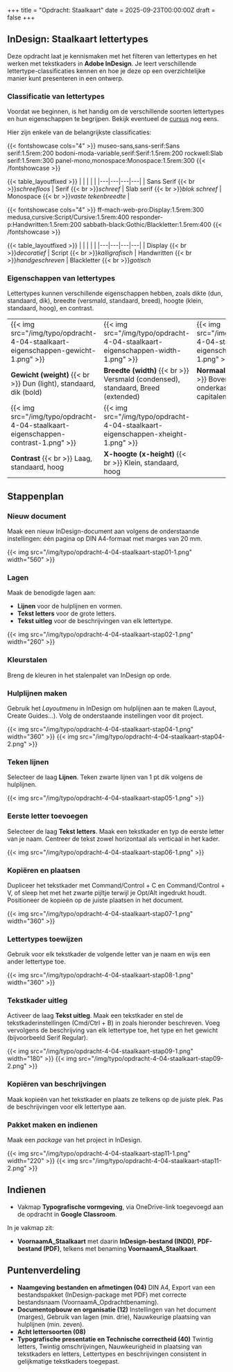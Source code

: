 +++
title = "Opdracht: Staalkaart"
date = 2025-09-23T00:00:00Z
draft = false
+++

## InDesign: Staalkaart lettertypes

Deze opdracht laat je kennismaken met het filteren van lettertypes en het werken met tekstkaders in **Adobe InDesign**. Je leert verschillende lettertype-classificaties kennen en hoe je deze op een overzichtelijke manier kunt presenteren in een ontwerp.

### Classificatie van lettertypes

Voordat we beginnen, is het handig om de verschillende soorten lettertypes en hun eigenschappen te begrijpen. Bekijk eventueel de [cursus](../../../cursus/basis/) nog eens.

Hier zijn enkele van de belangrijkste classificaties:

{{< fontshowcase cols="4" >}}
museo-sans,sans-serif:Sans serif:1.5rem:200
bodoni-moda-variable,serif:Serif:1.5rem:200
rockwell:Slab serif:1.5rem:300
panel-mono,monospace:Monospace:1.5rem:300
{{< /fontshowcase >}}

{{< table_layoutfixed >}}
|   |   |   |   |
|---|---|---|---|
| Sans Serif {{< br >}}*schreefloos* | Serif {{< br >}}*schreef* | Slab serif {{< br >}}*blok schreef* | Monospace {{< br >}}*vaste tekenbreedte* |

{{< fontshowcase cols="4" >}}
ff-mach-web-pro:Display:1.5rem:300
medusa,cursive:Script/Cursive:1.5rem:400
responder-p:Handwritten:1.5rem:200
sabbath-black:Gothic/Blackletter:1.5rem:400
{{< /fontshowcase >}}

{{< table_layoutfixed >}}
|   |   |   |   |
|---|---|---|---|
| Display {{< br >}}*decoratief* | Script {{< br >}}*kalligrafisch* | Handwritten {{< br >}}*handgeschreven* | Blackletter {{< br >}}*gotisch* 

### Eigenschappen van lettertypes

Lettertypes kunnen verschillende eigenschappen hebben, zoals dikte (dun, standaard, dik), breedte (versmald, standaard, breed), hoogte (klein, standaard, hoog), en contrast.

|   |   |   |
|---|---|---|
| {{< img src="/img/typo/opdracht-4-04-staalkaart-eigenschappen-gewicht-1.png" >}} |{{< img src="/img/typo/opdracht-4-04-staalkaart-eigenschappen-width-1.png" >}} | {{< img src="/img/typo/opdracht-4-04-staalkaart-eigenschappen-caps-1.png" >}} |
| **Gewicht (weight)** {{< br >}} Dun (light), standaard, dik (bold) | **Breedte (width)** {{< br >}} Versmald (condensed), standaard, Breed (extended) | **Normaal of caps** {{< br >}} Boven- en onderkasten, alleen capitalen | |
| {{< img src="/img/typo/opdracht-4-04-staalkaart-eigenschappen-contrast-1.png" >}} | {{< img src="/img/typo/opdracht-4-04-staalkaart-eigenschappen-xheight-1.png" >}} |
| **Contrast** {{< br >}} Laag, standaard, hoog | **X-hoogte (x-height)** {{< br >}} Klein, standaard, hoog |

## Stappenplan

### Nieuw document

Maak een nieuw InDesign-document aan volgens de onderstaande instellingen: één pagina op DIN A4-formaat met marges van 20 mm.

{{< img src="/img/typo/opdracht-4-04-staalkaart-stap01-1.png" width="560" >}}

### Lagen

Maak de benodigde lagen aan:
- **Lijnen** voor de hulplijnen en vormen.
- **Tekst letters** voor de grote letters.
- **Tekst uitleg** voor de beschrijvingen van elk lettertype.

{{< img src="/img/typo/opdracht-4-04-staalkaart-stap02-1.png" width="260" >}}

### Kleurstalen

Breng de kleuren in het stalenpalet van InDesign op orde.

### Hulplijnen maken

Gebruik het *Layoutmenu* in InDesign om hulplijnen aan te maken (Layout, Create Guides...). Volg de onderstaande instellingen voor dit project.

{{< img src="/img/typo/opdracht-4-04-staalkaart-stap04-1.png" width="360" >}}
{{< img src="/img/typo/opdracht-4-04-staalkaart-stap04-2.png" >}}

### Teken lijnen

Selecteer de laag **Lijnen**. Teken zwarte lijnen van 1 pt dik volgens de hulplijnen.

{{< img src="/img/typo/opdracht-4-04-staalkaart-stap05-1.png" >}}

### Eerste letter toevoegen

Selecteer de laag **Tekst letters**. Maak een tekstkader en typ de eerste letter van je naam. Centreer de tekst zowel horizontaal als verticaal in het kader.

{{< img src="/img/typo/opdracht-4-04-staalkaart-stap06-1.png" >}}

### Kopiëren en plaatsen

Dupliceer het tekstkader met Command/Control + C en Command/Control + V, of sleep het met het zwarte pijltje terwijl je Opt/Alt ingedrukt houdt. Positioneer de kopieën op de juiste plaatsen in het document.

{{< img src="/img/typo/opdracht-4-04-staalkaart-stap07-1.png" width="360" >}}

### Lettertypes toewijzen

Gebruik voor elk tekstkader de volgende letter van je naam en wijs een ander lettertype toe.

{{< img src="/img/typo/opdracht-4-04-staalkaart-stap08-1.png" width="360" >}}

### Tekstkader uitleg

Activeer de laag **Tekst uitleg**. Maak een tekstkader en stel de tekstkaderinstellingen (Cmd/Ctrl + B) in zoals hieronder beschreven. Voeg vervolgens de beschrijving van elk lettertype toe, het type en het gewicht (bijvoorbeeld Serif Regular).

{{< img src="/img/typo/opdracht-4-04-staalkaart-stap09-1.png" width="180" >}}
{{< img src="/img/typo/opdracht-4-04-staalkaart-stap09-2.png" >}}

### Kopiëren van beschrijvingen

Maak kopieën van het tekstkader en plaats ze telkens op de juiste plek. Pas de beschrijvingen voor elk lettertype aan.

### Pakket maken en indienen

Maak een *package* van het project in InDesign. 

{{< img src="/img/typo/opdracht-4-04-staalkaart-stap11-1.png" width="220" >}}
{{< img src="/img/typo/opdracht-4-04-staalkaart-stap11-2.png" >}}

## Indienen

- Vakmap **Typografische vormgeving**, via OneDrive-link toegevoegd aan de opdracht in **Google Classroom**.

In je vakmap zit:

- **VoornaamA_Staalkaart** met daarin **InDesign-bestand (INDD)**, **PDF-bestand (PDF)**, telkens met benaming **VoornaamA_Staalkaart**.

## Puntenverdeling

- **Naamgeving bestanden en afmetingen (04)** DIN A4, Export van een bestandspakket (InDesign-package met PDF) met correcte bestandsnaam (VoornaamA_Opdrachtbenaming).
- **Documentopbouw en organisatie (12)** Instellingen van het document (marges), Gebruik van lagen (min. drie), Nauwkeurige plaatsing van hulplijnen (min. zeven).
- **Acht lettersoorten (08)**
- **Typografische presentatie en Technische correctheid (40)** Twintig letters, Twintig omschrijvingen, Nauwkeurigheid in plaatsing van tekstkaders en letters, Lettertypes en beschrijvingen consistent in gelijkmatige tekstkaders toegepast.